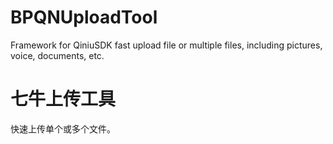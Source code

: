# BPQNUploadTool
Framework for QiniuSDK fast upload file or multiple files, including pictures, voice, documents, etc.

# 七牛上传工具
快速上传单个或多个文件。

